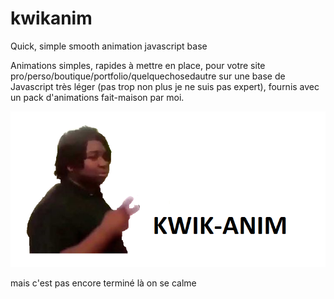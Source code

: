 # kwikanim
Quick, simple smooth animation javascript base

Animations simples, rapides à mettre en place, pour votre site pro/perso/boutique/portfolio/quelquechosedautre sur une base de Javascript très léger (pas trop non plus je ne suis pas expert), fournis avec un pack d'animations fait-maison par moi.

![Alt text](./kwikanim-logo.png "a title")

mais c'est pas encore terminé là on se calme
